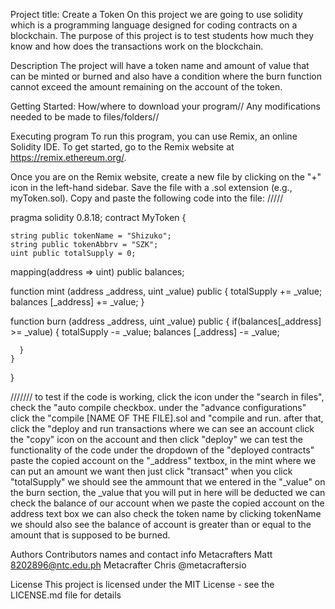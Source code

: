 Project title: Create a Token
On this project we are going to use solidity which is a programming language designed for coding contracts on a blockchain. 
The purpose of this project is to test students how much they know and how does the transactions work on the blockchain. 

Description
The project will have a token name and amount of value that can be minted or burned and also have a condition where the burn 
function cannot exceed the amount remaining on the account of the token. 

Getting Started:
How/where to download your program//
Any modifications needed to be made to files/folders//

Executing program
To run this program, you can use Remix, an online Solidity IDE. To get started, go to the Remix website at https://remix.ethereum.org/.

Once you are on the Remix website, create a new file by clicking on the "+" icon in the left-hand sidebar. Save the file with a .sol extension (e.g., myToken.sol).
Copy and paste the following code into the file:
/////

pragma solidity 0.8.18;
contract MyToken {

    string public tokenName = "Shizuko";
    string public tokenAbbrv = "SZK";
    uint public totalSupply = 0;

mapping(address => uint) public balances;

function mint (address _address, uint _value) public {
    totalSupply += _value;
    balances [_address] += _value;
}

function burn (address _address, uint _value) public {
    if(balances[_address] >= _value) {
        totalSupply -= _value;
        balances [_address] -= _value;
    
      }
    }   
}

///////
to test if the code is working, click the icon under the "search in files", check the "auto compile checkbox.
under the "advance configurations" click the "compile [NAME OF THE FILE].sol and "compile and run.
after that, click the "deploy and run transactions where we can see an account
click the "copy" icon on the account and then click "deploy"
we can test the functionality of the code under the dropdown of the "deployed contracts" 
paste the copied account on the "_address" textbox, in the mint where we can put an amount we want then just click "transact"
when you click "totalSupply" we should see the ammount that we entered in the "_value"
on the burn section, the _value that you will put in here will be deducted
we can check the balance of our account when we paste the copied account on the address text box
we can also check the token name by clicking tokenName
we should also see the balance of account is greater than or equal to the amount that is supposed to be burned.

Authors
Contributors names and contact info
Metacrafters Matt
8202896@ntc.edu.ph
Metacrafter Chris
@metacraftersio

License
This project is licensed under the MIT License - see the LICENSE.md file for details
